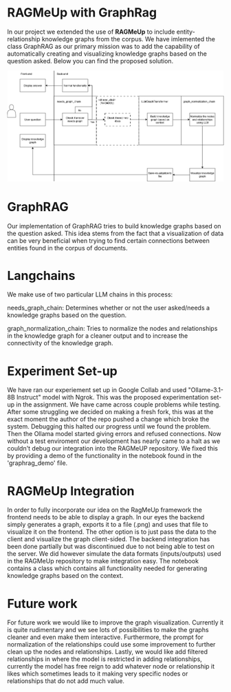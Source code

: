 # RAGMeUp with GraphRag

In our project we extended the use of **RAGMeUp** to include entity-relationship knowledge graphs from the corpus. We have imlemented the class GraphRAG as our primary mission was to add the capability of automatically creating and visualizing knowledge graphs based on the question asked. Below you can find the proposed solution. 

![GraphRag proposed pipeline drawing](GraphRAGdiagram.png)

# GraphRAG
Our implementation of GraphRAG tries to build knowledge graphs based on the question asked. This idea stems from the fact that a visualization of data can be very beneficial when trying to find certain connections between entities found in the corpus of documents.

# Langchains
We make use of two particular LLM chains in this process:

needs_graph_chain: Determines whether or not the user asked/needs a knowledge graphs based on the question.

graph_normalization_chain: Tries to normalize the nodes and relationships in the knowledge graph for a cleaner output and to increase the connectivity of the knowledge graph.

# Experiment Set-up 
We have ran our experiement set up in Google Collab and used "Ollame-3.1-8B Instruct" model with Ngrok. This was the proposed experimentation set-up in the assignment. We have came across couple problems while testing. After some struggling we decided on making a fresh fork, this was at the exact moment the author of the repo pushed a change which broke the system. Debugging this halted our progress until we found the problem. Then the Ollama model started giving errors and refused connections. Now without a test enviroment our development has nearly came to a halt as we couldn't debug our integration into the RAGMeUP repository. We fixed this by providing a demo of the functionality in the notebook found in the 'graphrag_demo' file. 

# RAGMeUp Integration
In order to fully incorporate our idea on the RagMeUp framework the frontend needs to be able to display a graph. In our eyes the backend simply generates a graph, exports it to a file (.png) and uses that file to visualize it on the frontend. The other option is to just pass the data to the client and visualize the graph client-sided. The backend integration has been done partially but was discontinued due to not being able to test on the server. We did however simulate the data formats (inputs/outputs) used in the RAGMeUp repository to make integration easy. The notebook contains a class which contains all functionality needed for generating knowledge graphs based on the context.

# Future work
For future work we would like to improve the graph visualization. Currently it is quite rudimentary and we see lots of possibilities to make the graphs cleaner and even make them interactive. Furthermore, the prompt for normalization of the relationships could use some improvement to further clean up the nodes and relationships. Lastly, we would like add filtered relationships in where the model is restricted in adding relationships, currently the model has free reign to add whatever node or relationship it likes which sometimes leads to it making very specific nodes or relationships that do not add much value.